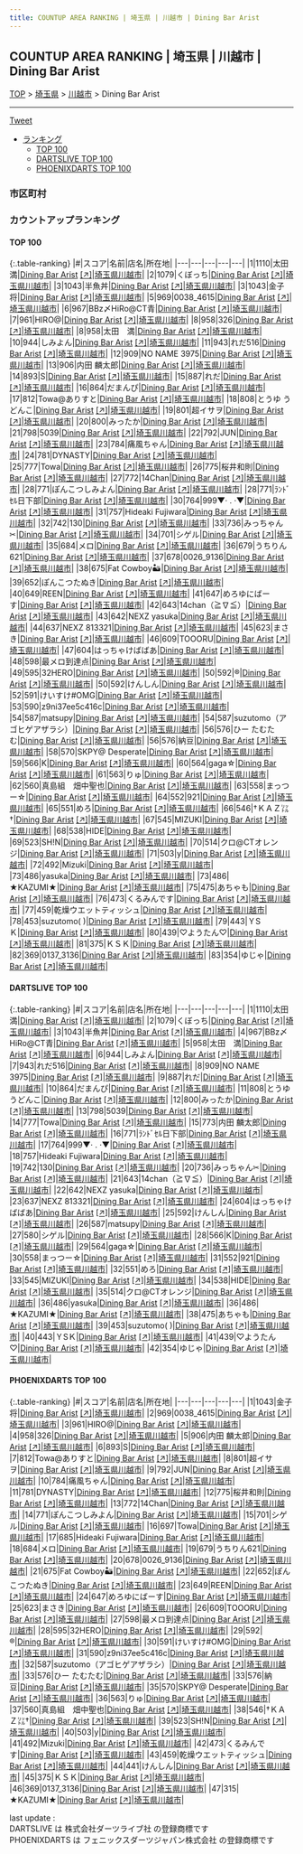 ```yaml
---
title: COUNTUP AREA RANKING | 埼玉県 | 川越市 | Dining Bar Arist
---
```

## COUNTUP AREA RANKING | 埼玉県 | 川越市 | Dining Bar Arist

[TOP](/darts/rank/) > [埼玉県](/darts/rank/埼玉県/) > [川越市](/darts/rank/埼玉県/川越市/) > Dining Bar Arist

___

<a href="https://twitter.com/share?ref_src=twsrc%5Etfw" data-text="COUNTUP AREA RANKING | 埼玉県川越市Dining Bar Arist" class="twitter-share-button" data-hashtags="DARTSLIVE,PHOENIXDARTS,darts,ダーツ" data-show-count="false">Tweet</a>

* [ランキング](#カウントアップランキング)
    * [TOP 100](#top-100)
    * [DARTSLIVE TOP 100](#dartslive-top-100)
    * [PHOENIXDARTS TOP 100](#phoenixdarts-top-100)

### 市区町村

<ul>

</ul>

### カウントアップランキング

#### TOP 100



{:.table-ranking}
|#|スコア|名前|店名|所在地|
|---|---|---|---|---|
|1|1110|<span class="rank-name-dl">太田 満</span>|<a href="/darts/rank/shops/9e77e0660f8869a2fec1ae84bb28bd87.html">Dining Bar Arist</a> <a href="https://search.dartslive.com/jp/shop/9e77e0660f8869a2fec1ae84bb28bd87">[↗]</a>|<a href="/darts/rank/埼玉県/川越市">埼玉県川越市</a>|
|2|1079|<span class="rank-name-dl">くぼっち</span>|<a href="/darts/rank/shops/9e77e0660f8869a2fec1ae84bb28bd87.html">Dining Bar Arist</a> <a href="https://search.dartslive.com/jp/shop/9e77e0660f8869a2fec1ae84bb28bd87">[↗]</a>|<a href="/darts/rank/埼玉県/川越市">埼玉県川越市</a>|
|3|1043|<span class="rank-name-dl">半魚丼</span>|<a href="/darts/rank/shops/9e77e0660f8869a2fec1ae84bb28bd87.html">Dining Bar Arist</a> <a href="https://search.dartslive.com/jp/shop/9e77e0660f8869a2fec1ae84bb28bd87">[↗]</a>|<a href="/darts/rank/埼玉県/川越市">埼玉県川越市</a>|
|3|1043|<span class="rank-name-pd">金子 将</span>|<a href="/darts/rank/shops/58801.html">Dining Bar Arist</a> <a href="https://vs.phoenixdarts.com/jp/shop/shopDetailInfo/s_58801?s_seq=58801">[↗]</a>|<a href="/darts/rank/埼玉県/川越市">埼玉県川越市</a>|
|5|969|<span class="rank-name-pd">0038_4615</span>|<a href="/darts/rank/shops/58801.html">Dining Bar Arist</a> <a href="https://vs.phoenixdarts.com/jp/shop/shopDetailInfo/s_58801?s_seq=58801">[↗]</a>|<a href="/darts/rank/埼玉県/川越市">埼玉県川越市</a>|
|6|967|<span class="rank-name-dl">BBz〆HiRo@CT青</span>|<a href="/darts/rank/shops/9e77e0660f8869a2fec1ae84bb28bd87.html">Dining Bar Arist</a> <a href="https://search.dartslive.com/jp/shop/9e77e0660f8869a2fec1ae84bb28bd87">[↗]</a>|<a href="/darts/rank/埼玉県/川越市">埼玉県川越市</a>|
|7|961|<span class="rank-name-pd">HIRO@</span>|<a href="/darts/rank/shops/58801.html">Dining Bar Arist</a> <a href="https://vs.phoenixdarts.com/jp/shop/shopDetailInfo/s_58801?s_seq=58801">[↗]</a>|<a href="/darts/rank/埼玉県/川越市">埼玉県川越市</a>|
|8|958|<span class="rank-name-pd">326</span>|<a href="/darts/rank/shops/58801.html">Dining Bar Arist</a> <a href="https://vs.phoenixdarts.com/jp/shop/shopDetailInfo/s_58801?s_seq=58801">[↗]</a>|<a href="/darts/rank/埼玉県/川越市">埼玉県川越市</a>|
|8|958|<span class="rank-name-dl">太田　満</span>|<a href="/darts/rank/shops/9e77e0660f8869a2fec1ae84bb28bd87.html">Dining Bar Arist</a> <a href="https://search.dartslive.com/jp/shop/9e77e0660f8869a2fec1ae84bb28bd87">[↗]</a>|<a href="/darts/rank/埼玉県/川越市">埼玉県川越市</a>|
|10|944|<span class="rank-name-dl">しみよん</span>|<a href="/darts/rank/shops/9e77e0660f8869a2fec1ae84bb28bd87.html">Dining Bar Arist</a> <a href="https://search.dartslive.com/jp/shop/9e77e0660f8869a2fec1ae84bb28bd87">[↗]</a>|<a href="/darts/rank/埼玉県/川越市">埼玉県川越市</a>|
|11|943|<span class="rank-name-dl">れだ516</span>|<a href="/darts/rank/shops/9e77e0660f8869a2fec1ae84bb28bd87.html">Dining Bar Arist</a> <a href="https://search.dartslive.com/jp/shop/9e77e0660f8869a2fec1ae84bb28bd87">[↗]</a>|<a href="/darts/rank/埼玉県/川越市">埼玉県川越市</a>|
|12|909|<span class="rank-name-dl">NO NAME 3975</span>|<a href="/darts/rank/shops/9e77e0660f8869a2fec1ae84bb28bd87.html">Dining Bar Arist</a> <a href="https://search.dartslive.com/jp/shop/9e77e0660f8869a2fec1ae84bb28bd87">[↗]</a>|<a href="/darts/rank/埼玉県/川越市">埼玉県川越市</a>|
|13|906|<span class="rank-name-pd">内田 麟太郎</span>|<a href="/darts/rank/shops/58801.html">Dining Bar Arist</a> <a href="https://vs.phoenixdarts.com/jp/shop/shopDetailInfo/s_58801?s_seq=58801">[↗]</a>|<a href="/darts/rank/埼玉県/川越市">埼玉県川越市</a>|
|14|893|<span class="rank-name-pd">S</span>|<a href="/darts/rank/shops/58801.html">Dining Bar Arist</a> <a href="https://vs.phoenixdarts.com/jp/shop/shopDetailInfo/s_58801?s_seq=58801">[↗]</a>|<a href="/darts/rank/埼玉県/川越市">埼玉県川越市</a>|
|15|887|<span class="rank-name-dl">れだ</span>|<a href="/darts/rank/shops/9e77e0660f8869a2fec1ae84bb28bd87.html">Dining Bar Arist</a> <a href="https://search.dartslive.com/jp/shop/9e77e0660f8869a2fec1ae84bb28bd87">[↗]</a>|<a href="/darts/rank/埼玉県/川越市">埼玉県川越市</a>|
|16|864|<span class="rank-name-dl">だまんぴ</span>|<a href="/darts/rank/shops/9e77e0660f8869a2fec1ae84bb28bd87.html">Dining Bar Arist</a> <a href="https://search.dartslive.com/jp/shop/9e77e0660f8869a2fec1ae84bb28bd87">[↗]</a>|<a href="/darts/rank/埼玉県/川越市">埼玉県川越市</a>|
|17|812|<span class="rank-name-pd">Towa@ありすと</span>|<a href="/darts/rank/shops/58801.html">Dining Bar Arist</a> <a href="https://vs.phoenixdarts.com/jp/shop/shopDetailInfo/s_58801?s_seq=58801">[↗]</a>|<a href="/darts/rank/埼玉県/川越市">埼玉県川越市</a>|
|18|808|<span class="rank-name-dl">とうゆ うどんこ</span>|<a href="/darts/rank/shops/9e77e0660f8869a2fec1ae84bb28bd87.html">Dining Bar Arist</a> <a href="https://search.dartslive.com/jp/shop/9e77e0660f8869a2fec1ae84bb28bd87">[↗]</a>|<a href="/darts/rank/埼玉県/川越市">埼玉県川越市</a>|
|19|801|<span class="rank-name-pd">超イサヲ</span>|<a href="/darts/rank/shops/58801.html">Dining Bar Arist</a> <a href="https://vs.phoenixdarts.com/jp/shop/shopDetailInfo/s_58801?s_seq=58801">[↗]</a>|<a href="/darts/rank/埼玉県/川越市">埼玉県川越市</a>|
|20|800|<span class="rank-name-dl">みったか</span>|<a href="/darts/rank/shops/9e77e0660f8869a2fec1ae84bb28bd87.html">Dining Bar Arist</a> <a href="https://search.dartslive.com/jp/shop/9e77e0660f8869a2fec1ae84bb28bd87">[↗]</a>|<a href="/darts/rank/埼玉県/川越市">埼玉県川越市</a>|
|21|798|<span class="rank-name-dl">5039</span>|<a href="/darts/rank/shops/9e77e0660f8869a2fec1ae84bb28bd87.html">Dining Bar Arist</a> <a href="https://search.dartslive.com/jp/shop/9e77e0660f8869a2fec1ae84bb28bd87">[↗]</a>|<a href="/darts/rank/埼玉県/川越市">埼玉県川越市</a>|
|22|792|<span class="rank-name-pd">JUN</span>|<a href="/darts/rank/shops/58801.html">Dining Bar Arist</a> <a href="https://vs.phoenixdarts.com/jp/shop/shopDetailInfo/s_58801?s_seq=58801">[↗]</a>|<a href="/darts/rank/埼玉県/川越市">埼玉県川越市</a>|
|23|784|<span class="rank-name-pd">痛風ちゃん</span>|<a href="/darts/rank/shops/58801.html">Dining Bar Arist</a> <a href="https://vs.phoenixdarts.com/jp/shop/shopDetailInfo/s_58801?s_seq=58801">[↗]</a>|<a href="/darts/rank/埼玉県/川越市">埼玉県川越市</a>|
|24|781|<span class="rank-name-pd">DYNASTY</span>|<a href="/darts/rank/shops/58801.html">Dining Bar Arist</a> <a href="https://vs.phoenixdarts.com/jp/shop/shopDetailInfo/s_58801?s_seq=58801">[↗]</a>|<a href="/darts/rank/埼玉県/川越市">埼玉県川越市</a>|
|25|777|<span class="rank-name-dl">Towa</span>|<a href="/darts/rank/shops/9e77e0660f8869a2fec1ae84bb28bd87.html">Dining Bar Arist</a> <a href="https://search.dartslive.com/jp/shop/9e77e0660f8869a2fec1ae84bb28bd87">[↗]</a>|<a href="/darts/rank/埼玉県/川越市">埼玉県川越市</a>|
|26|775|<span class="rank-name-pd">桜井和則</span>|<a href="/darts/rank/shops/58801.html">Dining Bar Arist</a> <a href="https://vs.phoenixdarts.com/jp/shop/shopDetailInfo/s_58801?s_seq=58801">[↗]</a>|<a href="/darts/rank/埼玉県/川越市">埼玉県川越市</a>|
|27|772|<span class="rank-name-pd">14Chan</span>|<a href="/darts/rank/shops/58801.html">Dining Bar Arist</a> <a href="https://vs.phoenixdarts.com/jp/shop/shopDetailInfo/s_58801?s_seq=58801">[↗]</a>|<a href="/darts/rank/埼玉県/川越市">埼玉県川越市</a>|
|28|771|<span class="rank-name-pd">ぽんこつしみよん</span>|<a href="/darts/rank/shops/58801.html">Dining Bar Arist</a> <a href="https://vs.phoenixdarts.com/jp/shop/shopDetailInfo/s_58801?s_seq=58801">[↗]</a>|<a href="/darts/rank/埼玉県/川越市">埼玉県川越市</a>|
|28|771|<span class="rank-name-dl">ﾗﾝﾄﾞｾﾙ日下部</span>|<a href="/darts/rank/shops/9e77e0660f8869a2fec1ae84bb28bd87.html">Dining Bar Arist</a> <a href="https://search.dartslive.com/jp/shop/9e77e0660f8869a2fec1ae84bb28bd87">[↗]</a>|<a href="/darts/rank/埼玉県/川越市">埼玉県川越市</a>|
|30|764|<span class="rank-name-dl">999▼· . ·▼</span>|<a href="/darts/rank/shops/9e77e0660f8869a2fec1ae84bb28bd87.html">Dining Bar Arist</a> <a href="https://search.dartslive.com/jp/shop/9e77e0660f8869a2fec1ae84bb28bd87">[↗]</a>|<a href="/darts/rank/埼玉県/川越市">埼玉県川越市</a>|
|31|757|<span class="rank-name-dl">Hideaki Fujiwara</span>|<a href="/darts/rank/shops/9e77e0660f8869a2fec1ae84bb28bd87.html">Dining Bar Arist</a> <a href="https://search.dartslive.com/jp/shop/9e77e0660f8869a2fec1ae84bb28bd87">[↗]</a>|<a href="/darts/rank/埼玉県/川越市">埼玉県川越市</a>|
|32|742|<span class="rank-name-dl">130</span>|<a href="/darts/rank/shops/9e77e0660f8869a2fec1ae84bb28bd87.html">Dining Bar Arist</a> <a href="https://search.dartslive.com/jp/shop/9e77e0660f8869a2fec1ae84bb28bd87">[↗]</a>|<a href="/darts/rank/埼玉県/川越市">埼玉県川越市</a>|
|33|736|<span class="rank-name-dl">みっちゃん✂︎</span>|<a href="/darts/rank/shops/9e77e0660f8869a2fec1ae84bb28bd87.html">Dining Bar Arist</a> <a href="https://search.dartslive.com/jp/shop/9e77e0660f8869a2fec1ae84bb28bd87">[↗]</a>|<a href="/darts/rank/埼玉県/川越市">埼玉県川越市</a>|
|34|701|<span class="rank-name-pd">シゲル</span>|<a href="/darts/rank/shops/58801.html">Dining Bar Arist</a> <a href="https://vs.phoenixdarts.com/jp/shop/shopDetailInfo/s_58801?s_seq=58801">[↗]</a>|<a href="/darts/rank/埼玉県/川越市">埼玉県川越市</a>|
|35|684|<span class="rank-name-pd">メロ</span>|<a href="/darts/rank/shops/58801.html">Dining Bar Arist</a> <a href="https://vs.phoenixdarts.com/jp/shop/shopDetailInfo/s_58801?s_seq=58801">[↗]</a>|<a href="/darts/rank/埼玉県/川越市">埼玉県川越市</a>|
|36|679|<span class="rank-name-pd">うちりん621</span>|<a href="/darts/rank/shops/58801.html">Dining Bar Arist</a> <a href="https://vs.phoenixdarts.com/jp/shop/shopDetailInfo/s_58801?s_seq=58801">[↗]</a>|<a href="/darts/rank/埼玉県/川越市">埼玉県川越市</a>|
|37|678|<span class="rank-name-pd">0026_9136</span>|<a href="/darts/rank/shops/58801.html">Dining Bar Arist</a> <a href="https://vs.phoenixdarts.com/jp/shop/shopDetailInfo/s_58801?s_seq=58801">[↗]</a>|<a href="/darts/rank/埼玉県/川越市">埼玉県川越市</a>|
|38|675|<span class="rank-name-pd">Fat Cowboy🏜</span>|<a href="/darts/rank/shops/58801.html">Dining Bar Arist</a> <a href="https://vs.phoenixdarts.com/jp/shop/shopDetailInfo/s_58801?s_seq=58801">[↗]</a>|<a href="/darts/rank/埼玉県/川越市">埼玉県川越市</a>|
|39|652|<span class="rank-name-pd">ぽんこつたぬき</span>|<a href="/darts/rank/shops/58801.html">Dining Bar Arist</a> <a href="https://vs.phoenixdarts.com/jp/shop/shopDetailInfo/s_58801?s_seq=58801">[↗]</a>|<a href="/darts/rank/埼玉県/川越市">埼玉県川越市</a>|
|40|649|<span class="rank-name-pd">REEN</span>|<a href="/darts/rank/shops/58801.html">Dining Bar Arist</a> <a href="https://vs.phoenixdarts.com/jp/shop/shopDetailInfo/s_58801?s_seq=58801">[↗]</a>|<a href="/darts/rank/埼玉県/川越市">埼玉県川越市</a>|
|41|647|<span class="rank-name-pd">めろゆにばーす</span>|<a href="/darts/rank/shops/58801.html">Dining Bar Arist</a> <a href="https://vs.phoenixdarts.com/jp/shop/shopDetailInfo/s_58801?s_seq=58801">[↗]</a>|<a href="/darts/rank/埼玉県/川越市">埼玉県川越市</a>|
|42|643|<span class="rank-name-dl">14chan（≧∇≦）</span>|<a href="/darts/rank/shops/9e77e0660f8869a2fec1ae84bb28bd87.html">Dining Bar Arist</a> <a href="https://search.dartslive.com/jp/shop/9e77e0660f8869a2fec1ae84bb28bd87">[↗]</a>|<a href="/darts/rank/埼玉県/川越市">埼玉県川越市</a>|
|43|642|<span class="rank-name-dl">NEXZ yasuka</span>|<a href="/darts/rank/shops/9e77e0660f8869a2fec1ae84bb28bd87.html">Dining Bar Arist</a> <a href="https://search.dartslive.com/jp/shop/9e77e0660f8869a2fec1ae84bb28bd87">[↗]</a>|<a href="/darts/rank/埼玉県/川越市">埼玉県川越市</a>|
|44|637|<span class="rank-name-dl">NEXZ 813321</span>|<a href="/darts/rank/shops/9e77e0660f8869a2fec1ae84bb28bd87.html">Dining Bar Arist</a> <a href="https://search.dartslive.com/jp/shop/9e77e0660f8869a2fec1ae84bb28bd87">[↗]</a>|<a href="/darts/rank/埼玉県/川越市">埼玉県川越市</a>|
|45|623|<span class="rank-name-pd">まさき</span>|<a href="/darts/rank/shops/58801.html">Dining Bar Arist</a> <a href="https://vs.phoenixdarts.com/jp/shop/shopDetailInfo/s_58801?s_seq=58801">[↗]</a>|<a href="/darts/rank/埼玉県/川越市">埼玉県川越市</a>|
|46|609|<span class="rank-name-pd">TOOORU</span>|<a href="/darts/rank/shops/58801.html">Dining Bar Arist</a> <a href="https://vs.phoenixdarts.com/jp/shop/shopDetailInfo/s_58801?s_seq=58801">[↗]</a>|<a href="/darts/rank/埼玉県/川越市">埼玉県川越市</a>|
|47|604|<span class="rank-name-dl">はっちゃけばばあ</span>|<a href="/darts/rank/shops/9e77e0660f8869a2fec1ae84bb28bd87.html">Dining Bar Arist</a> <a href="https://search.dartslive.com/jp/shop/9e77e0660f8869a2fec1ae84bb28bd87">[↗]</a>|<a href="/darts/rank/埼玉県/川越市">埼玉県川越市</a>|
|48|598|<span class="rank-name-pd">最メロ到達点</span>|<a href="/darts/rank/shops/58801.html">Dining Bar Arist</a> <a href="https://vs.phoenixdarts.com/jp/shop/shopDetailInfo/s_58801?s_seq=58801">[↗]</a>|<a href="/darts/rank/埼玉県/川越市">埼玉県川越市</a>|
|49|595|<span class="rank-name-pd">32HERO</span>|<a href="/darts/rank/shops/58801.html">Dining Bar Arist</a> <a href="https://vs.phoenixdarts.com/jp/shop/shopDetailInfo/s_58801?s_seq=58801">[↗]</a>|<a href="/darts/rank/埼玉県/川越市">埼玉県川越市</a>|
|50|592|<span class="rank-name-pd">®️</span>|<a href="/darts/rank/shops/58801.html">Dining Bar Arist</a> <a href="https://vs.phoenixdarts.com/jp/shop/shopDetailInfo/s_58801?s_seq=58801">[↗]</a>|<a href="/darts/rank/埼玉県/川越市">埼玉県川越市</a>|
|50|592|<span class="rank-name-dl">けんしん</span>|<a href="/darts/rank/shops/9e77e0660f8869a2fec1ae84bb28bd87.html">Dining Bar Arist</a> <a href="https://search.dartslive.com/jp/shop/9e77e0660f8869a2fec1ae84bb28bd87">[↗]</a>|<a href="/darts/rank/埼玉県/川越市">埼玉県川越市</a>|
|52|591|<span class="rank-name-pd">けいすけ#OMG</span>|<a href="/darts/rank/shops/58801.html">Dining Bar Arist</a> <a href="https://vs.phoenixdarts.com/jp/shop/shopDetailInfo/s_58801?s_seq=58801">[↗]</a>|<a href="/darts/rank/埼玉県/川越市">埼玉県川越市</a>|
|53|590|<span class="rank-name-pd">z9ni37ee5c416c</span>|<a href="/darts/rank/shops/58801.html">Dining Bar Arist</a> <a href="https://vs.phoenixdarts.com/jp/shop/shopDetailInfo/s_58801?s_seq=58801">[↗]</a>|<a href="/darts/rank/埼玉県/川越市">埼玉県川越市</a>|
|54|587|<span class="rank-name-dl">matsupy</span>|<a href="/darts/rank/shops/9e77e0660f8869a2fec1ae84bb28bd87.html">Dining Bar Arist</a> <a href="https://search.dartslive.com/jp/shop/9e77e0660f8869a2fec1ae84bb28bd87">[↗]</a>|<a href="/darts/rank/埼玉県/川越市">埼玉県川越市</a>|
|54|587|<span class="rank-name-pd">suzutomo（アゴヒゲアザラシ）</span>|<a href="/darts/rank/shops/58801.html">Dining Bar Arist</a> <a href="https://vs.phoenixdarts.com/jp/shop/shopDetailInfo/s_58801?s_seq=58801">[↗]</a>|<a href="/darts/rank/埼玉県/川越市">埼玉県川越市</a>|
|56|576|<span class="rank-name-pd">ひー たむたむ</span>|<a href="/darts/rank/shops/58801.html">Dining Bar Arist</a> <a href="https://vs.phoenixdarts.com/jp/shop/shopDetailInfo/s_58801?s_seq=58801">[↗]</a>|<a href="/darts/rank/埼玉県/川越市">埼玉県川越市</a>|
|56|576|<span class="rank-name-pd">納豆</span>|<a href="/darts/rank/shops/58801.html">Dining Bar Arist</a> <a href="https://vs.phoenixdarts.com/jp/shop/shopDetailInfo/s_58801?s_seq=58801">[↗]</a>|<a href="/darts/rank/埼玉県/川越市">埼玉県川越市</a>|
|58|570|<span class="rank-name-pd">SKPY@ Desperate</span>|<a href="/darts/rank/shops/58801.html">Dining Bar Arist</a> <a href="https://vs.phoenixdarts.com/jp/shop/shopDetailInfo/s_58801?s_seq=58801">[↗]</a>|<a href="/darts/rank/埼玉県/川越市">埼玉県川越市</a>|
|59|566|<span class="rank-name-dl">K</span>|<a href="/darts/rank/shops/9e77e0660f8869a2fec1ae84bb28bd87.html">Dining Bar Arist</a> <a href="https://search.dartslive.com/jp/shop/9e77e0660f8869a2fec1ae84bb28bd87">[↗]</a>|<a href="/darts/rank/埼玉県/川越市">埼玉県川越市</a>|
|60|564|<span class="rank-name-dl">gaga☆</span>|<a href="/darts/rank/shops/9e77e0660f8869a2fec1ae84bb28bd87.html">Dining Bar Arist</a> <a href="https://search.dartslive.com/jp/shop/9e77e0660f8869a2fec1ae84bb28bd87">[↗]</a>|<a href="/darts/rank/埼玉県/川越市">埼玉県川越市</a>|
|61|563|<span class="rank-name-pd">りゅ</span>|<a href="/darts/rank/shops/58801.html">Dining Bar Arist</a> <a href="https://vs.phoenixdarts.com/jp/shop/shopDetailInfo/s_58801?s_seq=58801">[↗]</a>|<a href="/darts/rank/埼玉県/川越市">埼玉県川越市</a>|
|62|560|<span class="rank-name-pd">真島組　畑中聖也</span>|<a href="/darts/rank/shops/58801.html">Dining Bar Arist</a> <a href="https://vs.phoenixdarts.com/jp/shop/shopDetailInfo/s_58801?s_seq=58801">[↗]</a>|<a href="/darts/rank/埼玉県/川越市">埼玉県川越市</a>|
|63|558|<span class="rank-name-dl">まっつー☆</span>|<a href="/darts/rank/shops/9e77e0660f8869a2fec1ae84bb28bd87.html">Dining Bar Arist</a> <a href="https://search.dartslive.com/jp/shop/9e77e0660f8869a2fec1ae84bb28bd87">[↗]</a>|<a href="/darts/rank/埼玉県/川越市">埼玉県川越市</a>|
|64|552|<span class="rank-name-dl">921</span>|<a href="/darts/rank/shops/9e77e0660f8869a2fec1ae84bb28bd87.html">Dining Bar Arist</a> <a href="https://search.dartslive.com/jp/shop/9e77e0660f8869a2fec1ae84bb28bd87">[↗]</a>|<a href="/darts/rank/埼玉県/川越市">埼玉県川越市</a>|
|65|551|<span class="rank-name-dl">めろ</span>|<a href="/darts/rank/shops/9e77e0660f8869a2fec1ae84bb28bd87.html">Dining Bar Arist</a> <a href="https://search.dartslive.com/jp/shop/9e77e0660f8869a2fec1ae84bb28bd87">[↗]</a>|<a href="/darts/rank/埼玉県/川越市">埼玉県川越市</a>|
|66|546|<span class="rank-name-pd">†ＫＡＺ㍑†</span>|<a href="/darts/rank/shops/58801.html">Dining Bar Arist</a> <a href="https://vs.phoenixdarts.com/jp/shop/shopDetailInfo/s_58801?s_seq=58801">[↗]</a>|<a href="/darts/rank/埼玉県/川越市">埼玉県川越市</a>|
|67|545|<span class="rank-name-dl">MIZUKI</span>|<a href="/darts/rank/shops/9e77e0660f8869a2fec1ae84bb28bd87.html">Dining Bar Arist</a> <a href="https://search.dartslive.com/jp/shop/9e77e0660f8869a2fec1ae84bb28bd87">[↗]</a>|<a href="/darts/rank/埼玉県/川越市">埼玉県川越市</a>|
|68|538|<span class="rank-name-dl">HIDE</span>|<a href="/darts/rank/shops/9e77e0660f8869a2fec1ae84bb28bd87.html">Dining Bar Arist</a> <a href="https://search.dartslive.com/jp/shop/9e77e0660f8869a2fec1ae84bb28bd87">[↗]</a>|<a href="/darts/rank/埼玉県/川越市">埼玉県川越市</a>|
|69|523|<span class="rank-name-pd">SH!N</span>|<a href="/darts/rank/shops/58801.html">Dining Bar Arist</a> <a href="https://vs.phoenixdarts.com/jp/shop/shopDetailInfo/s_58801?s_seq=58801">[↗]</a>|<a href="/darts/rank/埼玉県/川越市">埼玉県川越市</a>|
|70|514|<span class="rank-name-dl">クロ@CTオレンジ</span>|<a href="/darts/rank/shops/9e77e0660f8869a2fec1ae84bb28bd87.html">Dining Bar Arist</a> <a href="https://search.dartslive.com/jp/shop/9e77e0660f8869a2fec1ae84bb28bd87">[↗]</a>|<a href="/darts/rank/埼玉県/川越市">埼玉県川越市</a>|
|71|503|<span class="rank-name-pd">y</span>|<a href="/darts/rank/shops/58801.html">Dining Bar Arist</a> <a href="https://vs.phoenixdarts.com/jp/shop/shopDetailInfo/s_58801?s_seq=58801">[↗]</a>|<a href="/darts/rank/埼玉県/川越市">埼玉県川越市</a>|
|72|492|<span class="rank-name-pd">Mizuki</span>|<a href="/darts/rank/shops/58801.html">Dining Bar Arist</a> <a href="https://vs.phoenixdarts.com/jp/shop/shopDetailInfo/s_58801?s_seq=58801">[↗]</a>|<a href="/darts/rank/埼玉県/川越市">埼玉県川越市</a>|
|73|486|<span class="rank-name-dl">yasuka</span>|<a href="/darts/rank/shops/9e77e0660f8869a2fec1ae84bb28bd87.html">Dining Bar Arist</a> <a href="https://search.dartslive.com/jp/shop/9e77e0660f8869a2fec1ae84bb28bd87">[↗]</a>|<a href="/darts/rank/埼玉県/川越市">埼玉県川越市</a>|
|73|486|<span class="rank-name-dl">★KAZUMI★</span>|<a href="/darts/rank/shops/9e77e0660f8869a2fec1ae84bb28bd87.html">Dining Bar Arist</a> <a href="https://search.dartslive.com/jp/shop/9e77e0660f8869a2fec1ae84bb28bd87">[↗]</a>|<a href="/darts/rank/埼玉県/川越市">埼玉県川越市</a>|
|75|475|<span class="rank-name-dl">あちゃも</span>|<a href="/darts/rank/shops/9e77e0660f8869a2fec1ae84bb28bd87.html">Dining Bar Arist</a> <a href="https://search.dartslive.com/jp/shop/9e77e0660f8869a2fec1ae84bb28bd87">[↗]</a>|<a href="/darts/rank/埼玉県/川越市">埼玉県川越市</a>|
|76|473|<span class="rank-name-pd">くるみんです</span>|<a href="/darts/rank/shops/58801.html">Dining Bar Arist</a> <a href="https://vs.phoenixdarts.com/jp/shop/shopDetailInfo/s_58801?s_seq=58801">[↗]</a>|<a href="/darts/rank/埼玉県/川越市">埼玉県川越市</a>|
|77|459|<span class="rank-name-pd">乾燥ウエットティッシュ</span>|<a href="/darts/rank/shops/58801.html">Dining Bar Arist</a> <a href="https://vs.phoenixdarts.com/jp/shop/shopDetailInfo/s_58801?s_seq=58801">[↗]</a>|<a href="/darts/rank/埼玉県/川越市">埼玉県川越市</a>|
|78|453|<span class="rank-name-dl">suzutomo( )</span>|<a href="/darts/rank/shops/9e77e0660f8869a2fec1ae84bb28bd87.html">Dining Bar Arist</a> <a href="https://search.dartslive.com/jp/shop/9e77e0660f8869a2fec1ae84bb28bd87">[↗]</a>|<a href="/darts/rank/埼玉県/川越市">埼玉県川越市</a>|
|79|443|<span class="rank-name-dl">ＹSＫ</span>|<a href="/darts/rank/shops/9e77e0660f8869a2fec1ae84bb28bd87.html">Dining Bar Arist</a> <a href="https://search.dartslive.com/jp/shop/9e77e0660f8869a2fec1ae84bb28bd87">[↗]</a>|<a href="/darts/rank/埼玉県/川越市">埼玉県川越市</a>|
|80|439|<span class="rank-name-dl">♡ようたん♡</span>|<a href="/darts/rank/shops/9e77e0660f8869a2fec1ae84bb28bd87.html">Dining Bar Arist</a> <a href="https://search.dartslive.com/jp/shop/9e77e0660f8869a2fec1ae84bb28bd87">[↗]</a>|<a href="/darts/rank/埼玉県/川越市">埼玉県川越市</a>|
|81|375|<span class="rank-name-pd">ＫＳＫ</span>|<a href="/darts/rank/shops/58801.html">Dining Bar Arist</a> <a href="https://vs.phoenixdarts.com/jp/shop/shopDetailInfo/s_58801?s_seq=58801">[↗]</a>|<a href="/darts/rank/埼玉県/川越市">埼玉県川越市</a>|
|82|369|<span class="rank-name-pd">0137_3136</span>|<a href="/darts/rank/shops/58801.html">Dining Bar Arist</a> <a href="https://vs.phoenixdarts.com/jp/shop/shopDetailInfo/s_58801?s_seq=58801">[↗]</a>|<a href="/darts/rank/埼玉県/川越市">埼玉県川越市</a>|
|83|354|<span class="rank-name-dl">ゆじゃ</span>|<a href="/darts/rank/shops/9e77e0660f8869a2fec1ae84bb28bd87.html">Dining Bar Arist</a> <a href="https://search.dartslive.com/jp/shop/9e77e0660f8869a2fec1ae84bb28bd87">[↗]</a>|<a href="/darts/rank/埼玉県/川越市">埼玉県川越市</a>|


#### DARTSLIVE TOP 100



{:.table-ranking}
|#|スコア|名前|店名|所在地|
|---|---|---|---|---|
|1|1110|<span class="rank-name-dl">太田 満</span>|<a href="/darts/rank/shops/9e77e0660f8869a2fec1ae84bb28bd87.html">Dining Bar Arist</a> <a href="https://search.dartslive.com/jp/shop/9e77e0660f8869a2fec1ae84bb28bd87">[↗]</a>|<a href="/darts/rank/埼玉県/川越市">埼玉県川越市</a>|
|2|1079|<span class="rank-name-dl">くぼっち</span>|<a href="/darts/rank/shops/9e77e0660f8869a2fec1ae84bb28bd87.html">Dining Bar Arist</a> <a href="https://search.dartslive.com/jp/shop/9e77e0660f8869a2fec1ae84bb28bd87">[↗]</a>|<a href="/darts/rank/埼玉県/川越市">埼玉県川越市</a>|
|3|1043|<span class="rank-name-dl">半魚丼</span>|<a href="/darts/rank/shops/9e77e0660f8869a2fec1ae84bb28bd87.html">Dining Bar Arist</a> <a href="https://search.dartslive.com/jp/shop/9e77e0660f8869a2fec1ae84bb28bd87">[↗]</a>|<a href="/darts/rank/埼玉県/川越市">埼玉県川越市</a>|
|4|967|<span class="rank-name-dl">BBz〆HiRo@CT青</span>|<a href="/darts/rank/shops/9e77e0660f8869a2fec1ae84bb28bd87.html">Dining Bar Arist</a> <a href="https://search.dartslive.com/jp/shop/9e77e0660f8869a2fec1ae84bb28bd87">[↗]</a>|<a href="/darts/rank/埼玉県/川越市">埼玉県川越市</a>|
|5|958|<span class="rank-name-dl">太田　満</span>|<a href="/darts/rank/shops/9e77e0660f8869a2fec1ae84bb28bd87.html">Dining Bar Arist</a> <a href="https://search.dartslive.com/jp/shop/9e77e0660f8869a2fec1ae84bb28bd87">[↗]</a>|<a href="/darts/rank/埼玉県/川越市">埼玉県川越市</a>|
|6|944|<span class="rank-name-dl">しみよん</span>|<a href="/darts/rank/shops/9e77e0660f8869a2fec1ae84bb28bd87.html">Dining Bar Arist</a> <a href="https://search.dartslive.com/jp/shop/9e77e0660f8869a2fec1ae84bb28bd87">[↗]</a>|<a href="/darts/rank/埼玉県/川越市">埼玉県川越市</a>|
|7|943|<span class="rank-name-dl">れだ516</span>|<a href="/darts/rank/shops/9e77e0660f8869a2fec1ae84bb28bd87.html">Dining Bar Arist</a> <a href="https://search.dartslive.com/jp/shop/9e77e0660f8869a2fec1ae84bb28bd87">[↗]</a>|<a href="/darts/rank/埼玉県/川越市">埼玉県川越市</a>|
|8|909|<span class="rank-name-dl">NO NAME 3975</span>|<a href="/darts/rank/shops/9e77e0660f8869a2fec1ae84bb28bd87.html">Dining Bar Arist</a> <a href="https://search.dartslive.com/jp/shop/9e77e0660f8869a2fec1ae84bb28bd87">[↗]</a>|<a href="/darts/rank/埼玉県/川越市">埼玉県川越市</a>|
|9|887|<span class="rank-name-dl">れだ</span>|<a href="/darts/rank/shops/9e77e0660f8869a2fec1ae84bb28bd87.html">Dining Bar Arist</a> <a href="https://search.dartslive.com/jp/shop/9e77e0660f8869a2fec1ae84bb28bd87">[↗]</a>|<a href="/darts/rank/埼玉県/川越市">埼玉県川越市</a>|
|10|864|<span class="rank-name-dl">だまんぴ</span>|<a href="/darts/rank/shops/9e77e0660f8869a2fec1ae84bb28bd87.html">Dining Bar Arist</a> <a href="https://search.dartslive.com/jp/shop/9e77e0660f8869a2fec1ae84bb28bd87">[↗]</a>|<a href="/darts/rank/埼玉県/川越市">埼玉県川越市</a>|
|11|808|<span class="rank-name-dl">とうゆ うどんこ</span>|<a href="/darts/rank/shops/9e77e0660f8869a2fec1ae84bb28bd87.html">Dining Bar Arist</a> <a href="https://search.dartslive.com/jp/shop/9e77e0660f8869a2fec1ae84bb28bd87">[↗]</a>|<a href="/darts/rank/埼玉県/川越市">埼玉県川越市</a>|
|12|800|<span class="rank-name-dl">みったか</span>|<a href="/darts/rank/shops/9e77e0660f8869a2fec1ae84bb28bd87.html">Dining Bar Arist</a> <a href="https://search.dartslive.com/jp/shop/9e77e0660f8869a2fec1ae84bb28bd87">[↗]</a>|<a href="/darts/rank/埼玉県/川越市">埼玉県川越市</a>|
|13|798|<span class="rank-name-dl">5039</span>|<a href="/darts/rank/shops/9e77e0660f8869a2fec1ae84bb28bd87.html">Dining Bar Arist</a> <a href="https://search.dartslive.com/jp/shop/9e77e0660f8869a2fec1ae84bb28bd87">[↗]</a>|<a href="/darts/rank/埼玉県/川越市">埼玉県川越市</a>|
|14|777|<span class="rank-name-dl">Towa</span>|<a href="/darts/rank/shops/9e77e0660f8869a2fec1ae84bb28bd87.html">Dining Bar Arist</a> <a href="https://search.dartslive.com/jp/shop/9e77e0660f8869a2fec1ae84bb28bd87">[↗]</a>|<a href="/darts/rank/埼玉県/川越市">埼玉県川越市</a>|
|15|773|<span class="rank-name-dl">内田 麟太郎</span>|<a href="/darts/rank/shops/9e77e0660f8869a2fec1ae84bb28bd87.html">Dining Bar Arist</a> <a href="https://search.dartslive.com/jp/shop/9e77e0660f8869a2fec1ae84bb28bd87">[↗]</a>|<a href="/darts/rank/埼玉県/川越市">埼玉県川越市</a>|
|16|771|<span class="rank-name-dl">ﾗﾝﾄﾞｾﾙ日下部</span>|<a href="/darts/rank/shops/9e77e0660f8869a2fec1ae84bb28bd87.html">Dining Bar Arist</a> <a href="https://search.dartslive.com/jp/shop/9e77e0660f8869a2fec1ae84bb28bd87">[↗]</a>|<a href="/darts/rank/埼玉県/川越市">埼玉県川越市</a>|
|17|764|<span class="rank-name-dl">999▼· . ·▼</span>|<a href="/darts/rank/shops/9e77e0660f8869a2fec1ae84bb28bd87.html">Dining Bar Arist</a> <a href="https://search.dartslive.com/jp/shop/9e77e0660f8869a2fec1ae84bb28bd87">[↗]</a>|<a href="/darts/rank/埼玉県/川越市">埼玉県川越市</a>|
|18|757|<span class="rank-name-dl">Hideaki Fujiwara</span>|<a href="/darts/rank/shops/9e77e0660f8869a2fec1ae84bb28bd87.html">Dining Bar Arist</a> <a href="https://search.dartslive.com/jp/shop/9e77e0660f8869a2fec1ae84bb28bd87">[↗]</a>|<a href="/darts/rank/埼玉県/川越市">埼玉県川越市</a>|
|19|742|<span class="rank-name-dl">130</span>|<a href="/darts/rank/shops/9e77e0660f8869a2fec1ae84bb28bd87.html">Dining Bar Arist</a> <a href="https://search.dartslive.com/jp/shop/9e77e0660f8869a2fec1ae84bb28bd87">[↗]</a>|<a href="/darts/rank/埼玉県/川越市">埼玉県川越市</a>|
|20|736|<span class="rank-name-dl">みっちゃん✂︎</span>|<a href="/darts/rank/shops/9e77e0660f8869a2fec1ae84bb28bd87.html">Dining Bar Arist</a> <a href="https://search.dartslive.com/jp/shop/9e77e0660f8869a2fec1ae84bb28bd87">[↗]</a>|<a href="/darts/rank/埼玉県/川越市">埼玉県川越市</a>|
|21|643|<span class="rank-name-dl">14chan（≧∇≦）</span>|<a href="/darts/rank/shops/9e77e0660f8869a2fec1ae84bb28bd87.html">Dining Bar Arist</a> <a href="https://search.dartslive.com/jp/shop/9e77e0660f8869a2fec1ae84bb28bd87">[↗]</a>|<a href="/darts/rank/埼玉県/川越市">埼玉県川越市</a>|
|22|642|<span class="rank-name-dl">NEXZ yasuka</span>|<a href="/darts/rank/shops/9e77e0660f8869a2fec1ae84bb28bd87.html">Dining Bar Arist</a> <a href="https://search.dartslive.com/jp/shop/9e77e0660f8869a2fec1ae84bb28bd87">[↗]</a>|<a href="/darts/rank/埼玉県/川越市">埼玉県川越市</a>|
|23|637|<span class="rank-name-dl">NEXZ 813321</span>|<a href="/darts/rank/shops/9e77e0660f8869a2fec1ae84bb28bd87.html">Dining Bar Arist</a> <a href="https://search.dartslive.com/jp/shop/9e77e0660f8869a2fec1ae84bb28bd87">[↗]</a>|<a href="/darts/rank/埼玉県/川越市">埼玉県川越市</a>|
|24|604|<span class="rank-name-dl">はっちゃけばばあ</span>|<a href="/darts/rank/shops/9e77e0660f8869a2fec1ae84bb28bd87.html">Dining Bar Arist</a> <a href="https://search.dartslive.com/jp/shop/9e77e0660f8869a2fec1ae84bb28bd87">[↗]</a>|<a href="/darts/rank/埼玉県/川越市">埼玉県川越市</a>|
|25|592|<span class="rank-name-dl">けんしん</span>|<a href="/darts/rank/shops/9e77e0660f8869a2fec1ae84bb28bd87.html">Dining Bar Arist</a> <a href="https://search.dartslive.com/jp/shop/9e77e0660f8869a2fec1ae84bb28bd87">[↗]</a>|<a href="/darts/rank/埼玉県/川越市">埼玉県川越市</a>|
|26|587|<span class="rank-name-dl">matsupy</span>|<a href="/darts/rank/shops/9e77e0660f8869a2fec1ae84bb28bd87.html">Dining Bar Arist</a> <a href="https://search.dartslive.com/jp/shop/9e77e0660f8869a2fec1ae84bb28bd87">[↗]</a>|<a href="/darts/rank/埼玉県/川越市">埼玉県川越市</a>|
|27|580|<span class="rank-name-dl">シゲル</span>|<a href="/darts/rank/shops/9e77e0660f8869a2fec1ae84bb28bd87.html">Dining Bar Arist</a> <a href="https://search.dartslive.com/jp/shop/9e77e0660f8869a2fec1ae84bb28bd87">[↗]</a>|<a href="/darts/rank/埼玉県/川越市">埼玉県川越市</a>|
|28|566|<span class="rank-name-dl">K</span>|<a href="/darts/rank/shops/9e77e0660f8869a2fec1ae84bb28bd87.html">Dining Bar Arist</a> <a href="https://search.dartslive.com/jp/shop/9e77e0660f8869a2fec1ae84bb28bd87">[↗]</a>|<a href="/darts/rank/埼玉県/川越市">埼玉県川越市</a>|
|29|564|<span class="rank-name-dl">gaga☆</span>|<a href="/darts/rank/shops/9e77e0660f8869a2fec1ae84bb28bd87.html">Dining Bar Arist</a> <a href="https://search.dartslive.com/jp/shop/9e77e0660f8869a2fec1ae84bb28bd87">[↗]</a>|<a href="/darts/rank/埼玉県/川越市">埼玉県川越市</a>|
|30|558|<span class="rank-name-dl">まっつー☆</span>|<a href="/darts/rank/shops/9e77e0660f8869a2fec1ae84bb28bd87.html">Dining Bar Arist</a> <a href="https://search.dartslive.com/jp/shop/9e77e0660f8869a2fec1ae84bb28bd87">[↗]</a>|<a href="/darts/rank/埼玉県/川越市">埼玉県川越市</a>|
|31|552|<span class="rank-name-dl">921</span>|<a href="/darts/rank/shops/9e77e0660f8869a2fec1ae84bb28bd87.html">Dining Bar Arist</a> <a href="https://search.dartslive.com/jp/shop/9e77e0660f8869a2fec1ae84bb28bd87">[↗]</a>|<a href="/darts/rank/埼玉県/川越市">埼玉県川越市</a>|
|32|551|<span class="rank-name-dl">めろ</span>|<a href="/darts/rank/shops/9e77e0660f8869a2fec1ae84bb28bd87.html">Dining Bar Arist</a> <a href="https://search.dartslive.com/jp/shop/9e77e0660f8869a2fec1ae84bb28bd87">[↗]</a>|<a href="/darts/rank/埼玉県/川越市">埼玉県川越市</a>|
|33|545|<span class="rank-name-dl">MIZUKI</span>|<a href="/darts/rank/shops/9e77e0660f8869a2fec1ae84bb28bd87.html">Dining Bar Arist</a> <a href="https://search.dartslive.com/jp/shop/9e77e0660f8869a2fec1ae84bb28bd87">[↗]</a>|<a href="/darts/rank/埼玉県/川越市">埼玉県川越市</a>|
|34|538|<span class="rank-name-dl">HIDE</span>|<a href="/darts/rank/shops/9e77e0660f8869a2fec1ae84bb28bd87.html">Dining Bar Arist</a> <a href="https://search.dartslive.com/jp/shop/9e77e0660f8869a2fec1ae84bb28bd87">[↗]</a>|<a href="/darts/rank/埼玉県/川越市">埼玉県川越市</a>|
|35|514|<span class="rank-name-dl">クロ@CTオレンジ</span>|<a href="/darts/rank/shops/9e77e0660f8869a2fec1ae84bb28bd87.html">Dining Bar Arist</a> <a href="https://search.dartslive.com/jp/shop/9e77e0660f8869a2fec1ae84bb28bd87">[↗]</a>|<a href="/darts/rank/埼玉県/川越市">埼玉県川越市</a>|
|36|486|<span class="rank-name-dl">yasuka</span>|<a href="/darts/rank/shops/9e77e0660f8869a2fec1ae84bb28bd87.html">Dining Bar Arist</a> <a href="https://search.dartslive.com/jp/shop/9e77e0660f8869a2fec1ae84bb28bd87">[↗]</a>|<a href="/darts/rank/埼玉県/川越市">埼玉県川越市</a>|
|36|486|<span class="rank-name-dl">★KAZUMI★</span>|<a href="/darts/rank/shops/9e77e0660f8869a2fec1ae84bb28bd87.html">Dining Bar Arist</a> <a href="https://search.dartslive.com/jp/shop/9e77e0660f8869a2fec1ae84bb28bd87">[↗]</a>|<a href="/darts/rank/埼玉県/川越市">埼玉県川越市</a>|
|38|475|<span class="rank-name-dl">あちゃも</span>|<a href="/darts/rank/shops/9e77e0660f8869a2fec1ae84bb28bd87.html">Dining Bar Arist</a> <a href="https://search.dartslive.com/jp/shop/9e77e0660f8869a2fec1ae84bb28bd87">[↗]</a>|<a href="/darts/rank/埼玉県/川越市">埼玉県川越市</a>|
|39|453|<span class="rank-name-dl">suzutomo( )</span>|<a href="/darts/rank/shops/9e77e0660f8869a2fec1ae84bb28bd87.html">Dining Bar Arist</a> <a href="https://search.dartslive.com/jp/shop/9e77e0660f8869a2fec1ae84bb28bd87">[↗]</a>|<a href="/darts/rank/埼玉県/川越市">埼玉県川越市</a>|
|40|443|<span class="rank-name-dl">ＹSＫ</span>|<a href="/darts/rank/shops/9e77e0660f8869a2fec1ae84bb28bd87.html">Dining Bar Arist</a> <a href="https://search.dartslive.com/jp/shop/9e77e0660f8869a2fec1ae84bb28bd87">[↗]</a>|<a href="/darts/rank/埼玉県/川越市">埼玉県川越市</a>|
|41|439|<span class="rank-name-dl">♡ようたん♡</span>|<a href="/darts/rank/shops/9e77e0660f8869a2fec1ae84bb28bd87.html">Dining Bar Arist</a> <a href="https://search.dartslive.com/jp/shop/9e77e0660f8869a2fec1ae84bb28bd87">[↗]</a>|<a href="/darts/rank/埼玉県/川越市">埼玉県川越市</a>|
|42|354|<span class="rank-name-dl">ゆじゃ</span>|<a href="/darts/rank/shops/9e77e0660f8869a2fec1ae84bb28bd87.html">Dining Bar Arist</a> <a href="https://search.dartslive.com/jp/shop/9e77e0660f8869a2fec1ae84bb28bd87">[↗]</a>|<a href="/darts/rank/埼玉県/川越市">埼玉県川越市</a>|


#### PHOENIXDARTS TOP 100



{:.table-ranking}
|#|スコア|名前|店名|所在地|
|---|---|---|---|---|
|1|1043|<span class="rank-name-pd">金子 将</span>|<a href="/darts/rank/shops/58801.html">Dining Bar Arist</a> <a href="https://vs.phoenixdarts.com/jp/shop/shopDetailInfo/s_58801?s_seq=58801">[↗]</a>|<a href="/darts/rank/埼玉県/川越市">埼玉県川越市</a>|
|2|969|<span class="rank-name-pd">0038_4615</span>|<a href="/darts/rank/shops/58801.html">Dining Bar Arist</a> <a href="https://vs.phoenixdarts.com/jp/shop/shopDetailInfo/s_58801?s_seq=58801">[↗]</a>|<a href="/darts/rank/埼玉県/川越市">埼玉県川越市</a>|
|3|961|<span class="rank-name-pd">HIRO@</span>|<a href="/darts/rank/shops/58801.html">Dining Bar Arist</a> <a href="https://vs.phoenixdarts.com/jp/shop/shopDetailInfo/s_58801?s_seq=58801">[↗]</a>|<a href="/darts/rank/埼玉県/川越市">埼玉県川越市</a>|
|4|958|<span class="rank-name-pd">326</span>|<a href="/darts/rank/shops/58801.html">Dining Bar Arist</a> <a href="https://vs.phoenixdarts.com/jp/shop/shopDetailInfo/s_58801?s_seq=58801">[↗]</a>|<a href="/darts/rank/埼玉県/川越市">埼玉県川越市</a>|
|5|906|<span class="rank-name-pd">内田 麟太郎</span>|<a href="/darts/rank/shops/58801.html">Dining Bar Arist</a> <a href="https://vs.phoenixdarts.com/jp/shop/shopDetailInfo/s_58801?s_seq=58801">[↗]</a>|<a href="/darts/rank/埼玉県/川越市">埼玉県川越市</a>|
|6|893|<span class="rank-name-pd">S</span>|<a href="/darts/rank/shops/58801.html">Dining Bar Arist</a> <a href="https://vs.phoenixdarts.com/jp/shop/shopDetailInfo/s_58801?s_seq=58801">[↗]</a>|<a href="/darts/rank/埼玉県/川越市">埼玉県川越市</a>|
|7|812|<span class="rank-name-pd">Towa@ありすと</span>|<a href="/darts/rank/shops/58801.html">Dining Bar Arist</a> <a href="https://vs.phoenixdarts.com/jp/shop/shopDetailInfo/s_58801?s_seq=58801">[↗]</a>|<a href="/darts/rank/埼玉県/川越市">埼玉県川越市</a>|
|8|801|<span class="rank-name-pd">超イサヲ</span>|<a href="/darts/rank/shops/58801.html">Dining Bar Arist</a> <a href="https://vs.phoenixdarts.com/jp/shop/shopDetailInfo/s_58801?s_seq=58801">[↗]</a>|<a href="/darts/rank/埼玉県/川越市">埼玉県川越市</a>|
|9|792|<span class="rank-name-pd">JUN</span>|<a href="/darts/rank/shops/58801.html">Dining Bar Arist</a> <a href="https://vs.phoenixdarts.com/jp/shop/shopDetailInfo/s_58801?s_seq=58801">[↗]</a>|<a href="/darts/rank/埼玉県/川越市">埼玉県川越市</a>|
|10|784|<span class="rank-name-pd">痛風ちゃん</span>|<a href="/darts/rank/shops/58801.html">Dining Bar Arist</a> <a href="https://vs.phoenixdarts.com/jp/shop/shopDetailInfo/s_58801?s_seq=58801">[↗]</a>|<a href="/darts/rank/埼玉県/川越市">埼玉県川越市</a>|
|11|781|<span class="rank-name-pd">DYNASTY</span>|<a href="/darts/rank/shops/58801.html">Dining Bar Arist</a> <a href="https://vs.phoenixdarts.com/jp/shop/shopDetailInfo/s_58801?s_seq=58801">[↗]</a>|<a href="/darts/rank/埼玉県/川越市">埼玉県川越市</a>|
|12|775|<span class="rank-name-pd">桜井和則</span>|<a href="/darts/rank/shops/58801.html">Dining Bar Arist</a> <a href="https://vs.phoenixdarts.com/jp/shop/shopDetailInfo/s_58801?s_seq=58801">[↗]</a>|<a href="/darts/rank/埼玉県/川越市">埼玉県川越市</a>|
|13|772|<span class="rank-name-pd">14Chan</span>|<a href="/darts/rank/shops/58801.html">Dining Bar Arist</a> <a href="https://vs.phoenixdarts.com/jp/shop/shopDetailInfo/s_58801?s_seq=58801">[↗]</a>|<a href="/darts/rank/埼玉県/川越市">埼玉県川越市</a>|
|14|771|<span class="rank-name-pd">ぽんこつしみよん</span>|<a href="/darts/rank/shops/58801.html">Dining Bar Arist</a> <a href="https://vs.phoenixdarts.com/jp/shop/shopDetailInfo/s_58801?s_seq=58801">[↗]</a>|<a href="/darts/rank/埼玉県/川越市">埼玉県川越市</a>|
|15|701|<span class="rank-name-pd">シゲル</span>|<a href="/darts/rank/shops/58801.html">Dining Bar Arist</a> <a href="https://vs.phoenixdarts.com/jp/shop/shopDetailInfo/s_58801?s_seq=58801">[↗]</a>|<a href="/darts/rank/埼玉県/川越市">埼玉県川越市</a>|
|16|697|<span class="rank-name-pd">Towa</span>|<a href="/darts/rank/shops/58801.html">Dining Bar Arist</a> <a href="https://vs.phoenixdarts.com/jp/shop/shopDetailInfo/s_58801?s_seq=58801">[↗]</a>|<a href="/darts/rank/埼玉県/川越市">埼玉県川越市</a>|
|17|685|<span class="rank-name-pd">Hideaki Fujiwara</span>|<a href="/darts/rank/shops/58801.html">Dining Bar Arist</a> <a href="https://vs.phoenixdarts.com/jp/shop/shopDetailInfo/s_58801?s_seq=58801">[↗]</a>|<a href="/darts/rank/埼玉県/川越市">埼玉県川越市</a>|
|18|684|<span class="rank-name-pd">メロ</span>|<a href="/darts/rank/shops/58801.html">Dining Bar Arist</a> <a href="https://vs.phoenixdarts.com/jp/shop/shopDetailInfo/s_58801?s_seq=58801">[↗]</a>|<a href="/darts/rank/埼玉県/川越市">埼玉県川越市</a>|
|19|679|<span class="rank-name-pd">うちりん621</span>|<a href="/darts/rank/shops/58801.html">Dining Bar Arist</a> <a href="https://vs.phoenixdarts.com/jp/shop/shopDetailInfo/s_58801?s_seq=58801">[↗]</a>|<a href="/darts/rank/埼玉県/川越市">埼玉県川越市</a>|
|20|678|<span class="rank-name-pd">0026_9136</span>|<a href="/darts/rank/shops/58801.html">Dining Bar Arist</a> <a href="https://vs.phoenixdarts.com/jp/shop/shopDetailInfo/s_58801?s_seq=58801">[↗]</a>|<a href="/darts/rank/埼玉県/川越市">埼玉県川越市</a>|
|21|675|<span class="rank-name-pd">Fat Cowboy🏜</span>|<a href="/darts/rank/shops/58801.html">Dining Bar Arist</a> <a href="https://vs.phoenixdarts.com/jp/shop/shopDetailInfo/s_58801?s_seq=58801">[↗]</a>|<a href="/darts/rank/埼玉県/川越市">埼玉県川越市</a>|
|22|652|<span class="rank-name-pd">ぽんこつたぬき</span>|<a href="/darts/rank/shops/58801.html">Dining Bar Arist</a> <a href="https://vs.phoenixdarts.com/jp/shop/shopDetailInfo/s_58801?s_seq=58801">[↗]</a>|<a href="/darts/rank/埼玉県/川越市">埼玉県川越市</a>|
|23|649|<span class="rank-name-pd">REEN</span>|<a href="/darts/rank/shops/58801.html">Dining Bar Arist</a> <a href="https://vs.phoenixdarts.com/jp/shop/shopDetailInfo/s_58801?s_seq=58801">[↗]</a>|<a href="/darts/rank/埼玉県/川越市">埼玉県川越市</a>|
|24|647|<span class="rank-name-pd">めろゆにばーす</span>|<a href="/darts/rank/shops/58801.html">Dining Bar Arist</a> <a href="https://vs.phoenixdarts.com/jp/shop/shopDetailInfo/s_58801?s_seq=58801">[↗]</a>|<a href="/darts/rank/埼玉県/川越市">埼玉県川越市</a>|
|25|623|<span class="rank-name-pd">まさき</span>|<a href="/darts/rank/shops/58801.html">Dining Bar Arist</a> <a href="https://vs.phoenixdarts.com/jp/shop/shopDetailInfo/s_58801?s_seq=58801">[↗]</a>|<a href="/darts/rank/埼玉県/川越市">埼玉県川越市</a>|
|26|609|<span class="rank-name-pd">TOOORU</span>|<a href="/darts/rank/shops/58801.html">Dining Bar Arist</a> <a href="https://vs.phoenixdarts.com/jp/shop/shopDetailInfo/s_58801?s_seq=58801">[↗]</a>|<a href="/darts/rank/埼玉県/川越市">埼玉県川越市</a>|
|27|598|<span class="rank-name-pd">最メロ到達点</span>|<a href="/darts/rank/shops/58801.html">Dining Bar Arist</a> <a href="https://vs.phoenixdarts.com/jp/shop/shopDetailInfo/s_58801?s_seq=58801">[↗]</a>|<a href="/darts/rank/埼玉県/川越市">埼玉県川越市</a>|
|28|595|<span class="rank-name-pd">32HERO</span>|<a href="/darts/rank/shops/58801.html">Dining Bar Arist</a> <a href="https://vs.phoenixdarts.com/jp/shop/shopDetailInfo/s_58801?s_seq=58801">[↗]</a>|<a href="/darts/rank/埼玉県/川越市">埼玉県川越市</a>|
|29|592|<span class="rank-name-pd">®️</span>|<a href="/darts/rank/shops/58801.html">Dining Bar Arist</a> <a href="https://vs.phoenixdarts.com/jp/shop/shopDetailInfo/s_58801?s_seq=58801">[↗]</a>|<a href="/darts/rank/埼玉県/川越市">埼玉県川越市</a>|
|30|591|<span class="rank-name-pd">けいすけ#OMG</span>|<a href="/darts/rank/shops/58801.html">Dining Bar Arist</a> <a href="https://vs.phoenixdarts.com/jp/shop/shopDetailInfo/s_58801?s_seq=58801">[↗]</a>|<a href="/darts/rank/埼玉県/川越市">埼玉県川越市</a>|
|31|590|<span class="rank-name-pd">z9ni37ee5c416c</span>|<a href="/darts/rank/shops/58801.html">Dining Bar Arist</a> <a href="https://vs.phoenixdarts.com/jp/shop/shopDetailInfo/s_58801?s_seq=58801">[↗]</a>|<a href="/darts/rank/埼玉県/川越市">埼玉県川越市</a>|
|32|587|<span class="rank-name-pd">suzutomo（アゴヒゲアザラシ）</span>|<a href="/darts/rank/shops/58801.html">Dining Bar Arist</a> <a href="https://vs.phoenixdarts.com/jp/shop/shopDetailInfo/s_58801?s_seq=58801">[↗]</a>|<a href="/darts/rank/埼玉県/川越市">埼玉県川越市</a>|
|33|576|<span class="rank-name-pd">ひー たむたむ</span>|<a href="/darts/rank/shops/58801.html">Dining Bar Arist</a> <a href="https://vs.phoenixdarts.com/jp/shop/shopDetailInfo/s_58801?s_seq=58801">[↗]</a>|<a href="/darts/rank/埼玉県/川越市">埼玉県川越市</a>|
|33|576|<span class="rank-name-pd">納豆</span>|<a href="/darts/rank/shops/58801.html">Dining Bar Arist</a> <a href="https://vs.phoenixdarts.com/jp/shop/shopDetailInfo/s_58801?s_seq=58801">[↗]</a>|<a href="/darts/rank/埼玉県/川越市">埼玉県川越市</a>|
|35|570|<span class="rank-name-pd">SKPY@ Desperate</span>|<a href="/darts/rank/shops/58801.html">Dining Bar Arist</a> <a href="https://vs.phoenixdarts.com/jp/shop/shopDetailInfo/s_58801?s_seq=58801">[↗]</a>|<a href="/darts/rank/埼玉県/川越市">埼玉県川越市</a>|
|36|563|<span class="rank-name-pd">りゅ</span>|<a href="/darts/rank/shops/58801.html">Dining Bar Arist</a> <a href="https://vs.phoenixdarts.com/jp/shop/shopDetailInfo/s_58801?s_seq=58801">[↗]</a>|<a href="/darts/rank/埼玉県/川越市">埼玉県川越市</a>|
|37|560|<span class="rank-name-pd">真島組　畑中聖也</span>|<a href="/darts/rank/shops/58801.html">Dining Bar Arist</a> <a href="https://vs.phoenixdarts.com/jp/shop/shopDetailInfo/s_58801?s_seq=58801">[↗]</a>|<a href="/darts/rank/埼玉県/川越市">埼玉県川越市</a>|
|38|546|<span class="rank-name-pd">†ＫＡＺ㍑†</span>|<a href="/darts/rank/shops/58801.html">Dining Bar Arist</a> <a href="https://vs.phoenixdarts.com/jp/shop/shopDetailInfo/s_58801?s_seq=58801">[↗]</a>|<a href="/darts/rank/埼玉県/川越市">埼玉県川越市</a>|
|39|523|<span class="rank-name-pd">SH!N</span>|<a href="/darts/rank/shops/58801.html">Dining Bar Arist</a> <a href="https://vs.phoenixdarts.com/jp/shop/shopDetailInfo/s_58801?s_seq=58801">[↗]</a>|<a href="/darts/rank/埼玉県/川越市">埼玉県川越市</a>|
|40|503|<span class="rank-name-pd">y</span>|<a href="/darts/rank/shops/58801.html">Dining Bar Arist</a> <a href="https://vs.phoenixdarts.com/jp/shop/shopDetailInfo/s_58801?s_seq=58801">[↗]</a>|<a href="/darts/rank/埼玉県/川越市">埼玉県川越市</a>|
|41|492|<span class="rank-name-pd">Mizuki</span>|<a href="/darts/rank/shops/58801.html">Dining Bar Arist</a> <a href="https://vs.phoenixdarts.com/jp/shop/shopDetailInfo/s_58801?s_seq=58801">[↗]</a>|<a href="/darts/rank/埼玉県/川越市">埼玉県川越市</a>|
|42|473|<span class="rank-name-pd">くるみんです</span>|<a href="/darts/rank/shops/58801.html">Dining Bar Arist</a> <a href="https://vs.phoenixdarts.com/jp/shop/shopDetailInfo/s_58801?s_seq=58801">[↗]</a>|<a href="/darts/rank/埼玉県/川越市">埼玉県川越市</a>|
|43|459|<span class="rank-name-pd">乾燥ウエットティッシュ</span>|<a href="/darts/rank/shops/58801.html">Dining Bar Arist</a> <a href="https://vs.phoenixdarts.com/jp/shop/shopDetailInfo/s_58801?s_seq=58801">[↗]</a>|<a href="/darts/rank/埼玉県/川越市">埼玉県川越市</a>|
|44|441|<span class="rank-name-pd">けんしん</span>|<a href="/darts/rank/shops/58801.html">Dining Bar Arist</a> <a href="https://vs.phoenixdarts.com/jp/shop/shopDetailInfo/s_58801?s_seq=58801">[↗]</a>|<a href="/darts/rank/埼玉県/川越市">埼玉県川越市</a>|
|45|375|<span class="rank-name-pd">ＫＳＫ</span>|<a href="/darts/rank/shops/58801.html">Dining Bar Arist</a> <a href="https://vs.phoenixdarts.com/jp/shop/shopDetailInfo/s_58801?s_seq=58801">[↗]</a>|<a href="/darts/rank/埼玉県/川越市">埼玉県川越市</a>|
|46|369|<span class="rank-name-pd">0137_3136</span>|<a href="/darts/rank/shops/58801.html">Dining Bar Arist</a> <a href="https://vs.phoenixdarts.com/jp/shop/shopDetailInfo/s_58801?s_seq=58801">[↗]</a>|<a href="/darts/rank/埼玉県/川越市">埼玉県川越市</a>|
|47|315|<span class="rank-name-pd">★KAZUMI★</span>|<a href="/darts/rank/shops/58801.html">Dining Bar Arist</a> <a href="https://vs.phoenixdarts.com/jp/shop/shopDetailInfo/s_58801?s_seq=58801">[↗]</a>|<a href="/darts/rank/埼玉県/川越市">埼玉県川越市</a>|


<div class="footer border-top border-gray-light mt-5 pt-3 text-right text-gray">
    last update : <span style="font-weight: italic" id="foot_last_modified"></span><br />
    DARTSLIVE は 株式会社ダーツライブ社 の登録商標です<br />
    PHOENIXDARTS は フェニックスダーツジャパン株式会社 の登録商標です<br />
</div>

<script src="https://cdnjs.cloudflare.com/ajax/libs/jquery.tablesorter/2.31.3/js/jquery.tablesorter.min.js" integrity="sha512-qzgd5cYSZcosqpzpn7zF2ZId8f/8CHmFKZ8j7mU4OUXTNRd5g+ZHBPsgKEwoqxCtdQvExE5LprwwPAgoicguNg==" crossorigin="anonymous" referrerpolicy="no-referrer"></script>
<link rel="stylesheet" href="https://cdnjs.cloudflare.com/ajax/libs/jquery.tablesorter/2.31.3/css/theme.default.min.css" integrity="sha512-wghhOJkjQX0Lh3NSWvNKeZ0ZpNn+SPVXX1Qyc9OCaogADktxrBiBdKGDoqVUOyhStvMBmJQ8ZdMHiR3wuEq8+w==" crossorigin="anonymous" referrerpolicy="no-referrer" />
<script>
$(function() {
    $(".table-ranking").tablesorter({sortList:[[0, 0]]});
    $("#foot_last_modified").text(formatDate(new Date(document.lastModified), 'yyyy-MM-dd HH:mm:ss'));
});
</script>

<script async src="https://platform.twitter.com/widgets.js" charset="utf-8"></script>
